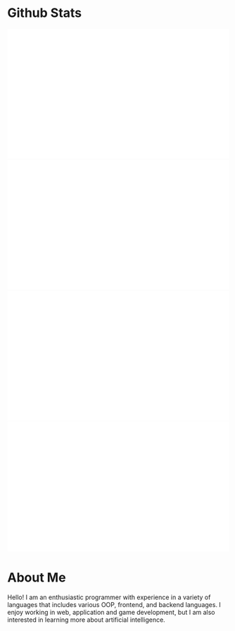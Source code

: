 # Github Stats
![](https://raw.githubusercontent.com/wilsonz0/my-github-stats/master/generated/overview.svg#gh-dark-mode-only)
![](https://raw.githubusercontent.com/wilsonz0/my-github-stats/master/generated/overview.svg#gh-light-mode-only)
![](https://raw.githubusercontent.com/wilsonz0/my-github-stats/master/generated/languages.svg#gh-dark-mode-only)
![](https://raw.githubusercontent.com/wilsonz0/my-github-stats/master/generated/languages.svg#gh-light-mode-only)

# About Me
Hello! I am an enthusiastic programmer with experience in a variety of languages that includes various OOP, frontend, and backend languages. I enjoy working in web, application and game development, but I am also interested in learning more about artificial intelligence.
